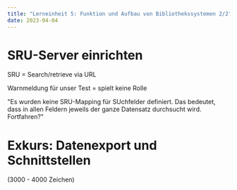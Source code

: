 ```yaml
---
title: "Lerneinheit 5: Funktion und Aufbau von Bibliothekssystemen 2/2"
date: 2023-04-04
---
```


# SRU-Server einrichten

SRU = Search/retrieve via URL 

Warnmeldung für unser Test = spielt keine Rolle

"Es wurden keine SRU-Mapping für SUchfelder definiert. Das bedeutet, dass in allen Feldern jeweils der ganze Datensatz durchsucht wird. Fortfahren?"

# Exkurs: Datenexport und Schnittstellen




(3000 - 4000 Zeichen)
